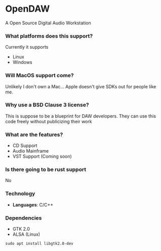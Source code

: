 # OpenDAW
A Open Source Digital Audio Workstation

### What platforms does this support?

Currently it supports

- Linux
- Windows

### Will MacOS support come?

Unlikely I don't own a Mac... Apple doesn't give SDKs out for people like me.

### Why use a BSD Clause 3 license?

This is suppose to be a blueprint for DAW developers. They can use this code freely without publicizing their work

### What are the features?

- CD Support
- Audio Mainframe
- VST Support (Coming soon)

### Is there going to be rust support

No

### Technology

- **Languages**: C/C++

### Dependencies

- GTK 2.0
- ALSA (Linux)

```
sudo apt install libgtk2.0-dev